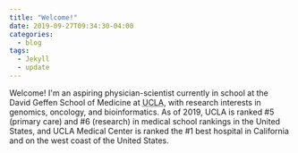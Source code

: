 ```yaml
---
title: "Welcome!"
date: 2019-09-27T09:34:30-04:00
categories:
  - blog
tags:
  - Jekyll
  - update
---
```


Welcome! I'm an aspiring physician-scientist currently in school at the David Geffen School of Medicine at <abbr title="The University of California, Los Angeles">UCLA</abbr>, with research interests in genomics, oncology, and bioinformatics. As of 2019, UCLA is ranked #5 (primary care) and #6 (research) in medical school rankings in the United States, and UCLA Medical Center is ranked the #1 best hospital in California and on the west coast of the United States.
